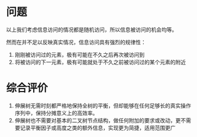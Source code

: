 # 问题
以上我们考虑信息访问的情况都是随机访问，所以信息被访问的机会均等。

然而在并不足以反映真实情况，信息访问具有强烈的规律性：
1. 刚刚被访问过的元素，极有可能在不久之后再次被访问到
2. 将被访问的下一元素，极有可能就处于不久之前被访问过的某个元素的附近

# 综合评价
1. 伸展树无需时刻都严格地保持全树的平衡，但却能够在任何足够长的真实操作序列中，保持分摊意义上的高效率。
2. 伸展树也不需要对基本的二叉树节点结构，做任何附加的要求或改动，更不需要记录平衡因子或高度之类的额外信息，实现更为简捷，适用范围更广
